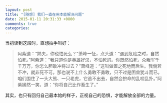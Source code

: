 ```yaml
---
layout: post
title: "[随想] 我们一直在用本能解决问题"
date: 2015-01-11 20:31:33 +0800
comments: true
categories: 
---
```

当初读到这段时，直想拍手叫好：

> 阿紫道：“姊夫，你也怕死么？”萧峰一怔，点头道：“遇到危险之时，自然怕死。”阿紫道：“我只道你是英雄好汉，不怕死的。你既然怕死，众叛军千千万万，你怎么胆敢冲将过去？”萧峰道：“这叫做置之死地而后生。我倘若不冲，就非死不可。那也说不上什么勇敢不勇敢，只不过是困兽犹斗而已。咱们围住了一头大熊、一只老虎，它逃不出去，自然会拚命的乱咬乱扑。”阿紫嫣然一笑，道：“你将自己比作畜生了。”

其实，也只有回归自己最本始的样子，正视自己的恐惧，才能解放全部的力量。